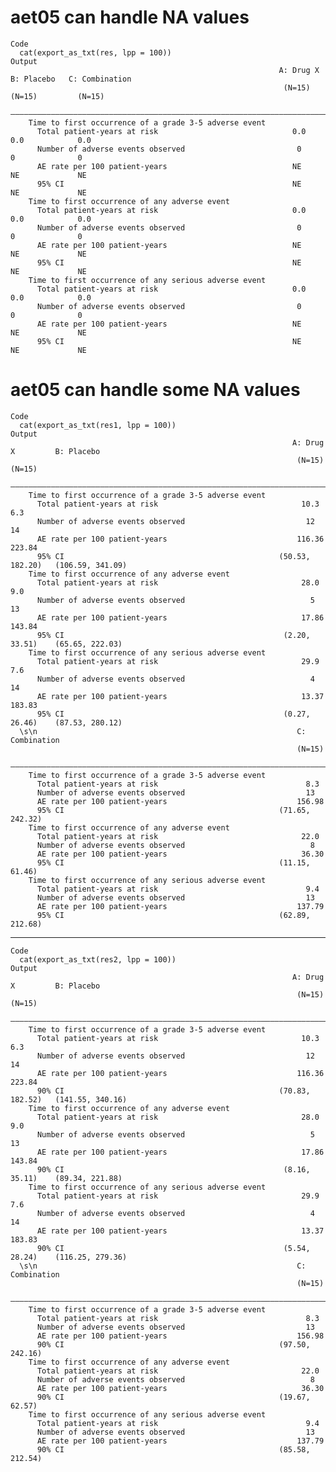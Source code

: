 # aet05 can handle NA values

    Code
      cat(export_as_txt(res, lpp = 100))
    Output
                                                                A: Drug X   B: Placebo   C: Combination
                                                                 (N=15)       (N=15)         (N=15)    
        ———————————————————————————————————————————————————————————————————————————————————————————————
        Time to first occurrence of a grade 3-5 adverse event                                          
          Total patient-years at risk                              0.0         0.0            0.0      
          Number of adverse events observed                         0           0              0       
          AE rate per 100 patient-years                            NE           NE             NE      
          95% CI                                                   NE           NE             NE      
        Time to first occurrence of any adverse event                                                  
          Total patient-years at risk                              0.0         0.0            0.0      
          Number of adverse events observed                         0           0              0       
          AE rate per 100 patient-years                            NE           NE             NE      
          95% CI                                                   NE           NE             NE      
        Time to first occurrence of any serious adverse event                                          
          Total patient-years at risk                              0.0         0.0            0.0      
          Number of adverse events observed                         0           0              0       
          AE rate per 100 patient-years                            NE           NE             NE      
          95% CI                                                   NE           NE             NE      

# aet05 can handle some NA values

    Code
      cat(export_as_txt(res1, lpp = 100))
    Output
                                                                   A: Drug X         B: Placebo   
                                                                    (N=15)             (N=15)     
        ——————————————————————————————————————————————————————————————————————————————————————————
        Time to first occurrence of a grade 3-5 adverse event                                     
          Total patient-years at risk                                10.3               6.3       
          Number of adverse events observed                           12                 14       
          AE rate per 100 patient-years                             116.36             223.84     
          95% CI                                                (50.53, 182.20)   (106.59, 341.09)
        Time to first occurrence of any adverse event                                             
          Total patient-years at risk                                28.0               9.0       
          Number of adverse events observed                            5                 13       
          AE rate per 100 patient-years                              17.86             143.84     
          95% CI                                                 (2.20, 33.51)    (65.65, 222.03) 
        Time to first occurrence of any serious adverse event                                     
          Total patient-years at risk                                29.9               7.6       
          Number of adverse events observed                            4                 14       
          AE rate per 100 patient-years                              13.37             183.83     
          95% CI                                                 (0.27, 26.46)    (87.53, 280.12) 
      \s\n                                                          C: Combination 
                                                                    (N=15)     
        ———————————————————————————————————————————————————————————————————————
        Time to first occurrence of a grade 3-5 adverse event                  
          Total patient-years at risk                                 8.3      
          Number of adverse events observed                           13       
          AE rate per 100 patient-years                             156.98     
          95% CI                                                (71.65, 242.32)
        Time to first occurrence of any adverse event                          
          Total patient-years at risk                                22.0      
          Number of adverse events observed                            8       
          AE rate per 100 patient-years                              36.30     
          95% CI                                                (11.15, 61.46) 
        Time to first occurrence of any serious adverse event                  
          Total patient-years at risk                                 9.4      
          Number of adverse events observed                           13       
          AE rate per 100 patient-years                             137.79     
          95% CI                                                (62.89, 212.68)

---

    Code
      cat(export_as_txt(res2, lpp = 100))
    Output
                                                                   A: Drug X         B: Placebo   
                                                                    (N=15)             (N=15)     
        ——————————————————————————————————————————————————————————————————————————————————————————
        Time to first occurrence of a grade 3-5 adverse event                                     
          Total patient-years at risk                                10.3               6.3       
          Number of adverse events observed                           12                 14       
          AE rate per 100 patient-years                             116.36             223.84     
          90% CI                                                (70.83, 182.52)   (141.55, 340.16)
        Time to first occurrence of any adverse event                                             
          Total patient-years at risk                                28.0               9.0       
          Number of adverse events observed                            5                 13       
          AE rate per 100 patient-years                              17.86             143.84     
          90% CI                                                 (8.16, 35.11)    (89.34, 221.88) 
        Time to first occurrence of any serious adverse event                                     
          Total patient-years at risk                                29.9               7.6       
          Number of adverse events observed                            4                 14       
          AE rate per 100 patient-years                              13.37             183.83     
          90% CI                                                 (5.54, 28.24)    (116.25, 279.36)
      \s\n                                                          C: Combination 
                                                                    (N=15)     
        ———————————————————————————————————————————————————————————————————————
        Time to first occurrence of a grade 3-5 adverse event                  
          Total patient-years at risk                                 8.3      
          Number of adverse events observed                           13       
          AE rate per 100 patient-years                             156.98     
          90% CI                                                (97.50, 242.16)
        Time to first occurrence of any adverse event                          
          Total patient-years at risk                                22.0      
          Number of adverse events observed                            8       
          AE rate per 100 patient-years                              36.30     
          90% CI                                                (19.67, 62.57) 
        Time to first occurrence of any serious adverse event                  
          Total patient-years at risk                                 9.4      
          Number of adverse events observed                           13       
          AE rate per 100 patient-years                             137.79     
          90% CI                                                (85.58, 212.54)

